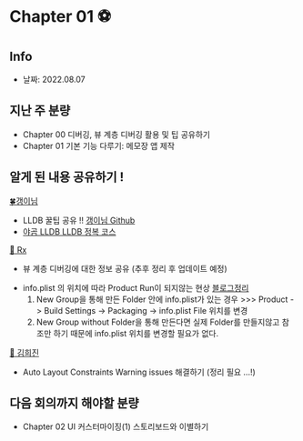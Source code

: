 # Chapter 01 ⚽️
## Info
- 날짜: 2022.08.07

## 지난 주 분량
* Chapter 00 디버깅, 뷰 계층 디버깅 활용 및 팁 공유하기
* Chapter 01  기본 기능 다루기: 메모장 앱 제작

## 알게 된 내용 공유하기 !
[🍀갱이님](https://github.com/gaeng2y)

* LLDB 꿀팁 공유 !! [갱이님 Github](https://github.com/gaeng2y/LLDB-Debugger)
* [야곰 LLDB LLDB 정복 코스](https://yagom.net/courses/start-lldb/)

[👾 Rx](https://github.com/kangddong)

* 뷰 계층 디버깅에 대한 정보 공유 (추후 정리 후 업데이트 예정)
+ info.plist 의 위치에 따라 Product Run이 되지않는 현상 [블로그정리](https://plcprogrammer-dy.tistory.com/72?category=1036605)
  1. New Group을 통해 만든 Folder 안에 info.plist가 있는 경우 >>> Product -> Build Settings -> Packaging -> info.plist File 위치를 변경
  2. New Group without Folder을 통해 만든다면 실제 Folder를 만들지않고 참조만 하기 때문에 info.plist 위치를 변경할 필요가 없다.

[🐰 김희진](https://github.com/heejin342)

* Auto Layout Constraints Warning issues 해결하기 (정리 필요 ...!)


## 다음 회의까지 해야할 분량
* Chapter 02 UI 커스터마이징(1) 스토리보드와 이별하기
